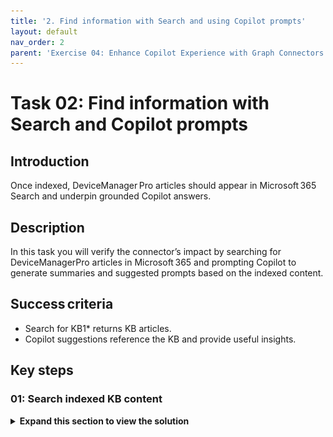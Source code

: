```yaml
---
title: '2. Find information with Search and using Copilot prompts'
layout: default
nav_order: 2
parent: 'Exercise 04: Enhance Copilot Experience with Graph Connectors'
---
```


# Task 02: Find information with Search and Copilot prompts 

## Introduction
Once indexed, DeviceManager Pro articles should appear in Microsoft 365 Search and underpin grounded Copilot answers.

## Description
In this task you will verify the connector’s impact by searching for DeviceManagerPro articles in Microsoft 365 and prompting Copilot to generate summaries and suggested prompts based on the indexed content.

## Success criteria
 - Search for KB1* returns KB articles.
 - Copilot suggestions reference the KB and provide useful insights.

## Key steps

### 01: Search indexed KB content

<details markdown="block"> 
  <summary><strong>Expand this section to view the solution</strong></summary> 


1. Open a new browser tab and go to **office.com**. 
 
1. If prompted, sign in by using your credentials. 
 
1. Enter **KB1&#42;** as the prompt and then press **Enter** on your keyboard. If the indexing operation that you started in Task 1 is complete, you should see a series of Knowledge base articles.  

    ![0ndpmllw.jpg](../../media/0ndpmllw.jpg)

    {: .important }
    > If the articles are not found, please continue to the next Exercise and come back once the articles are listed. 

 
1. Select one of the articles. A new browser window opens. You are redirected to a website that shows details for the article. 

1. Return to the **Office.com** web page. In the left pane, select **Copilot**. 

 
1. Enter the following prompt: 

    ```Copilot-wrap-nocolor
    Based on the content of the DeviceManagerPro knowledge base, suggest five Copilot prompts that demonstrate Copilot's ability to reason across data and provide valuable insights or relevant content. 
    ``` 

    ![copilotResponse1.jpg](../../media/copilotResponse1.jpg) 

1. Review the suggestions. 

 
1. Enter the first prompt: 
 
    ```Copilot-wrap-nocolor
    What are the common causes and solutions for device enrollment issues in Contoso DeviceManagerPro? 
    ``` 

    {: .important }
    > The prompt requests a step-by-step guide on how to troubleshoot app installation or update issues. It's giving us several references there to help troubleshoot issues, and it's giving us a pointer back to the Knowledge Base article that it's getting from the Graph connector. 

1. Review the results. 

1. Enter the following prompt summarize device enrollment issues and highlight recurring problems: 

    ```Copilot-wrap-nocolor
    Summarize the key steps to resolve device enrollment issues in Contoso DeviceManagerPro and highlight any patterns or recurring problems. 
    ``` 
 
1. Review the results. 

1. Finally, enter the following prompt to draft an email summarizing the articles, with a ranking of severity: 
 
    ```Copilot-wrap-nocolor
    Please draft an email to my manager summarizing the DeviceMangerPro Knowledge base articles, including a ranking of severity as either High, Medium or Low. 
    ``` 

</details>